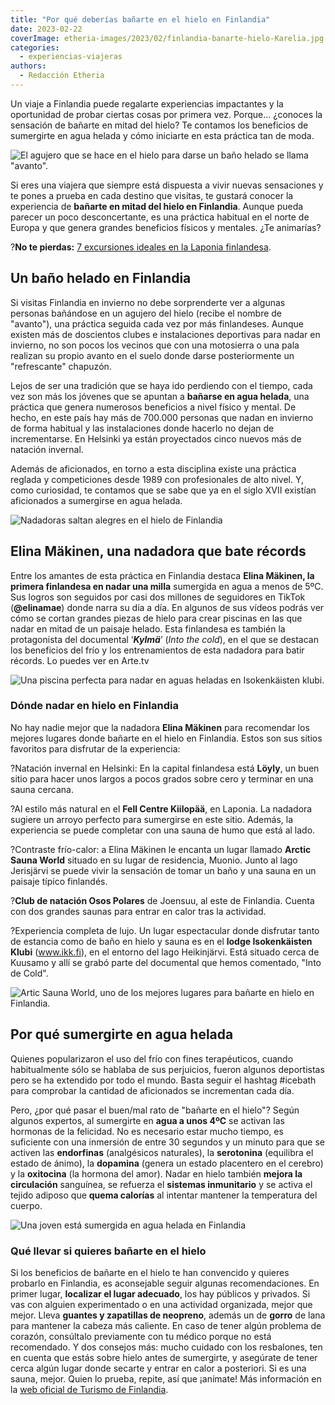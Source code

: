 ```yaml
---
title: "Por qué deberías bañarte en el hielo en Finlandia"
date: 2023-02-22
coverImage: etheria-images/2023/02/finlandia-banarte-hielo-Karelia.jpg
categories: 
  - experiencias-viajeras
authors: 
  - Redacción Etheria
---
```


Un viaje a Finlandia puede regalarte experiencias impactantes y la oportunidad de probar 
ciertas cosas por primera vez. Porque… ¿conoces la sensación de bañarte en mitad del 
hielo? Te contamos los beneficios de sumergirte en agua helada y cómo iniciarte en esta 
práctica tan de moda. 

![El agujero que se hace en el hielo para darse un baño helado se llama "avanto".](etheria-images/2023/02/finlandia-agujero-hielo-641x1024.jpg "Elina Mäkinen a punto de darse un baño en agua helada. © Taneli Kantanen")

Si eres una viajera que siempre está dispuesta a vivir nuevas sensaciones y te pones a 
prueba en cada destino que visitas, te gustará conocer la experiencia de **bañarte en 
mitad del hielo en Finlandia**. Aunque pueda parecer un poco desconcertante, es una 
práctica habitual en el norte de Europa y que genera grandes beneficios físicos y 
mentales. ¿Te animarías? 

?**No te pierdas:** [7 excursiones ideales en la Laponia 
finlandesa](https://etheriamagazine.com/2019/10/31/siete-excursiones-en-laponia-finlandesa/). 

## Un baño helado en Finlandia

Si visitas Finlandia en invierno no debe sorprenderte ver a algunas personas bañándose 
en un agujero del hielo (recibe el nombre de "avanto"), una práctica seguida cada vez 
por más finlandeses. Aunque existen más de doscientos clubes e instalaciones deportivas 
para nadar en invierno, no son pocos los vecinos que con una motosierra o una pala 
realizan su propio avanto en el suelo donde darse posteriormente un "refrescante" 
chapuzón. 

Lejos de ser una tradición que se haya ido perdiendo con el tiempo, cada vez son más los 
jóvenes que se apuntan a **bañarse en agua helada**, una práctica que genera numerosos 
beneficios a nivel físico y mental. De hecho, en este país hay más de 700.000 personas 
que nadan en invierno de forma habitual y las instalaciones donde hacerlo no dejan de 
incrementarse. En Helsinki ya están proyectados cinco nuevos más de natación invernal. 

Además de aficionados, en torno a esta disciplina existe una práctica reglada y 
competiciones desde 1989 con profesionales de alto nivel. Y, como curiosidad, te 
contamos que se sabe que ya en el siglo XVII existían aficionados a sumergirse en agua 
helada. 

![Nadadoras saltan alegres en el hielo de Finlandia](etheria-images/2023/02/finlandia-nadar-hielo-850x567.jpg "Más de 700.000 personas nadan durante el invierno en Finlandia.")

## Elina Mäkinen, una nadadora que bate récords

Entre los amantes de esta práctica en Finlandia destaca **Elina Mäkinen, la primera 
finlandesa en nadar una milla** sumergida en agua a menos de 5ºC. Sus logros son 
seguidos por casi dos millones de seguidores en TikTok (**@elinamae**) donde narra su 
día a día. En algunos de sus vídeos podrás ver cómo se cortan grandes piezas de hielo 
para crear piscinas en las que nadar en mitad de un paisaje helado. Esta finlandesa es 
también la protagonista del documental ‘**_Kylmä_**’ (_Into the cold_), en el que se 
destacan los beneficios del frío y los entrenamientos de esta nadadora para batir 
récords. Lo puedes ver en Arte.tv 

![Una piscina perfecta para nadar en aguas heladas en Isokenkäisten klubi.](etheria-images/2023/02/piscina-hielo-finlandia-768x1024.jpg "Una piscina perfecta para nadar en aguas heladas en Isokenkäisten Klubi. © IKK")

### Dónde nadar en hielo en Finlandia

No hay nadie mejor que la nadadora **Elina Mäkinen** para recomendar los mejores lugares 
donde bañarte en el hielo en Finlandia. Estos son sus sitios favoritos para disfrutar de 
la experiencia: 

?Natación invernal en Helsinki: En la capital finlandesa está **Löyly**, un buen sitio 
para hacer unos largos a pocos grados sobre cero y terminar en una sauna cercana. 

?Al estilo más natural en el **Fell Centre Kiilopää**, en Laponia. La nadadora sugiere 
un arroyo perfecto para sumergirse en este sitio. Además, la experiencia se puede 
completar con una sauna de humo que está al lado. 

?Contraste frío-calor: a Elina Mäkinen le encanta un lugar llamado **Arctic Sauna 
World** situado en su lugar de residencia, Muonio. Junto al lago Jerisjärvi se puede 
vivir la sensación de tomar un baño y una sauna en un paisaje típico finlandés. 

?**Club de natación Osos Polares** de Joensuu, al este de Finlandia. Cuenta con dos 
grandes saunas para entrar en calor tras la actividad. 

?Experiencia completa de lujo. Un lugar espectacular donde disfrutar tanto de estancia 
como de baño en hielo y sauna es en el **lodge Isokenkäisten Klubi** (www.ikk.fi), en el 
entorno del lago Heikinjärvi. Está situado cerca de Kuusamo y allí se grabó parte del 
documental que hemos comentado, "Into de Cold". 

![Artic Sauna World, uno de los mejores lugares para bañarte en hielo en Finlandia.](etheria-images/2023/02/finlandia-Arctic-sauna-world-768x1024.jpg "Artic Sauna World, uno de los mejores lugares para bañarte en hielo en Finlandia.")

## Por qué sumergirte en agua helada

Quienes popularizaron el uso del frío con fines terapéuticos, cuando habitualmente sólo 
se hablaba de sus perjuicios, fueron algunos deportistas pero se ha extendido por todo 
el mundo. Basta seguir el hashtag #icebath para comprobar la cantidad de aficionados se 
incrementan cada día. 

Pero, ¿por qué pasar el buen/mal rato de "bañarte en el hielo"? Según algunos expertos, 
al sumergirte en **agua a unos 4ºC** se activan las hormonas de la felicidad. No es 
necesario estar mucho tiempo, es suficiente con una inmersión de entre 30 segundos y un 
minuto para que se activen las **endorfinas** (analgésicos naturales), la **serotonina** 
(equilibra el estado de ánimo), la **dopamina** (genera un estado placentero en el 
cerebro) y la **oxitocina** (la hormona del amor). Nadar en hielo también **mejora la 
circulación** sanguínea, se refuerza el **sistemas inmunitario** y se activa el tejido 
adiposo que **quema calorías** al intentar mantener la temperatura del cuerpo. 

![Una joven está sumergida en agua helada en Finlandia](etheria-images/2023/02/finlandia-banarte-hielo-Karelia.jpg "Un baño en hielo reporta grandes beneficios al organismo. © Visit Karelia")

### Qué llevar si quieres bañarte en el hielo

Si los beneficios de bañarte en el hielo te han convencido y quieres probarlo en 
Finlandia, es aconsejable seguir algunas recomendaciones. En primer lugar, **localizar 
el lugar adecuado**, los hay públicos y privados. Si vas con alguien experimentado o en 
una actividad organizada, mejor que mejor. Lleva **guantes y zapatillas de neopreno**, 
además un de **gorro** de lana para mantener la cabeza más caliente. En caso de tener 
algún problema de corazón, consúltalo previamente con tu médico porque no está 
recomendado. Y dos consejos más: mucho cuidado con los resbalones, ten en cuenta que 
estás sobre hielo antes de sumergirte, y asegúrate de tener cerca algún lugar donde 
secarte y entrar en calor a posteriori. Si es una sauna, mejor. Quien lo prueba, repite, 
así que ¡anímate! Más información en la [web oficial de Turismo de 
Finlandia](https://finland.fi/).
